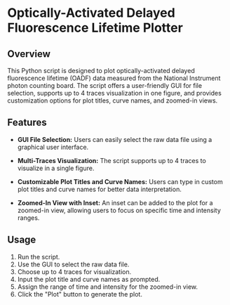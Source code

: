 # Optically-Activated Delayed Fluorescence Lifetime Plotter

## Overview

This Python script is designed to plot optically-activated delayed fluorescence lifetime (OADF) data measured from the National Instrument photon counting board. The script offers a user-friendly GUI for file selection, supports up to 4 traces visualization in one figure, and provides customization options for plot titles, curve names, and zoomed-in views.

## Features

- **GUI File Selection:** Users can easily select the raw data file using a graphical user interface.
  
- **Multi-Traces Visualization:** The script supports up to 4 traces to visualize in a single figure.
  
- **Customizable Plot Titles and Curve Names:** Users can type in custom plot titles and curve names for better data interpretation.
  
- **Zoomed-In View with Inset:** An inset can be added to the plot for a zoomed-in view, allowing users to focus on specific time and intensity ranges.


## Usage

1. Run the script.
2. Use the GUI to select the raw data file.
3. Choose up to 4 traces for visualization.
4. Input the plot title and curve names as prompted.
5. Assign the range of time and intensity for the zoomed-in view.
6. Click the "Plot" button to generate the plot.



